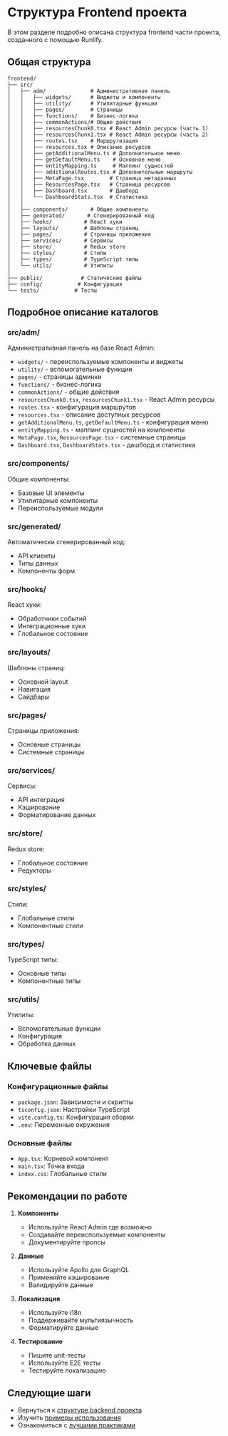 # Структура Frontend проекта

В этом разделе подробно описана структура frontend части проекта, созданного с помощью Runlify.

## Общая структура

```
frontend/
├── src/
│   ├── adm/              # Административная панель
│   │   ├── widgets/      # Виджеты и компоненты
│   │   ├── utility/      # Утилитарные функции
│   │   ├── pages/        # Страницы
│   │   ├── functions/    # Бизнес-логика
│   │   ├── commonActions/# Общие действия
│   │   ├── resourcesChunk0.tsx # React Admin ресурсы (часть 1)
│   │   ├── resourcesChunk1.tsx # React Admin ресурсы (часть 2)
│   │   ├── routes.tsx    # Маршрутизация
│   │   ├── resources.tsx # Описание ресурсов
│   │   ├── getAdditionalMenu.ts # Дополнительное меню
│   │   ├── getDefaultMenu.ts    # Основное меню
│   │   ├── entityMapping.ts     # Маппинг сущностей
│   │   ├── additionalRoutes.tsx # Дополнительные маршруты
│   │   ├── MetaPage.tsx        # Страница метаданных
│   │   ├── ResourcesPage.tsx   # Страница ресурсов
│   │   ├── Dashboard.tsx       # Дашборд
│   │   └── DashboardStats.tsx  # Статистика
│   │
│   ├── components/       # Общие компоненты
│   ├── generated/       # Сгенерированный код
│   ├── hooks/          # React хуки
│   ├── layouts/        # Шаблоны страниц
│   ├── pages/          # Страницы приложения
│   ├── services/       # Сервисы
│   ├── store/          # Redux store
│   ├── styles/         # Стили
│   ├── types/          # TypeScript типы
│   └── utils/          # Утилиты
│
├── public/            # Статические файлы
├── config/           # Конфигурация
└── tests/           # Тесты
```

## Подробное описание каталогов

### src/adm/
Административная панель на базе React Admin:
- `widgets/` - переиспользуемые компоненты и виджеты
- `utility/` - вспомогательные функции
- `pages/` - страницы админки
- `functions/` - бизнес-логика
- `commonActions/` - общие действия
- `resourcesChunk0.tsx`, `resourcesChunk1.tsx` - React Admin ресурсы
- `routes.tsx` - конфигурация маршрутов
- `resources.tsx` - описание доступных ресурсов
- `getAdditionalMenu.ts`, `getDefaultMenu.ts` - конфигурация меню
- `entityMapping.ts` - маппинг сущностей на компоненты
- `MetaPage.tsx`, `ResourcesPage.tsx` - системные страницы
- `Dashboard.tsx`, `DashboardStats.tsx` - дашборд и статистика

### src/components/
Общие компоненты:
- Базовые UI элементы
- Утилитарные компоненты
- Переиспользуемые модули

### src/generated/
Автоматически сгенерированный код:
- API клиенты
- Типы данных
- Компоненты форм

### src/hooks/
React хуки:
- Обработчики событий
- Интеграционные хуки
- Глобальное состояние

### src/layouts/
Шаблоны страниц:
- Основной layout
- Навигация
- Сайдбары

### src/pages/
Страницы приложения:
- Основные страницы
- Системные страницы

### src/services/
Сервисы:
- API интеграция
- Кэширование
- Форматирование данных

### src/store/
Redux store:
- Глобальное состояние
- Редукторы

### src/styles/
Стили:
- Глобальные стили
- Компонентные стили

### src/types/
TypeScript типы:
- Основные типы
- Компонентные типы

### src/utils/
Утилиты:
- Вспомогательные функции
- Конфигурация
- Обработка данных

## Ключевые файлы

### Конфигурационные файлы
- `package.json`: Зависимости и скрипты
- `tsconfig.json`: Настройки TypeScript
- `vite.config.ts`: Конфигурация сборки
- `.env`: Переменные окружения

### Основные файлы
- `App.tsx`: Корневой компонент
- `main.tsx`: Точка входа
- `index.css`: Глобальные стили

## Рекомендации по работе

1. **Компоненты**
   - Используйте React Admin где возможно
   - Создавайте переиспользуемые компоненты
   - Документируйте пропсы

2. **Данные**
   - Используйте Apollo для GraphQL
   - Применяйте кэширование
   - Валидируйте данные

3. **Локализация**
   - Используйте i18n
   - Поддерживайте мультиязычность
   - Форматируйте данные

4. **Тестирование**
   - Пишите unit-тесты
   - Используйте E2E тесты
   - Тестируйте локализацию

## Следующие шаги

- Вернуться к [структуре backend проекта](./11-backend-structure.md)
- Изучить [примеры использования](./07-examples.md)
- Ознакомиться с [лучшими практиками](./08-best-practices.md) 